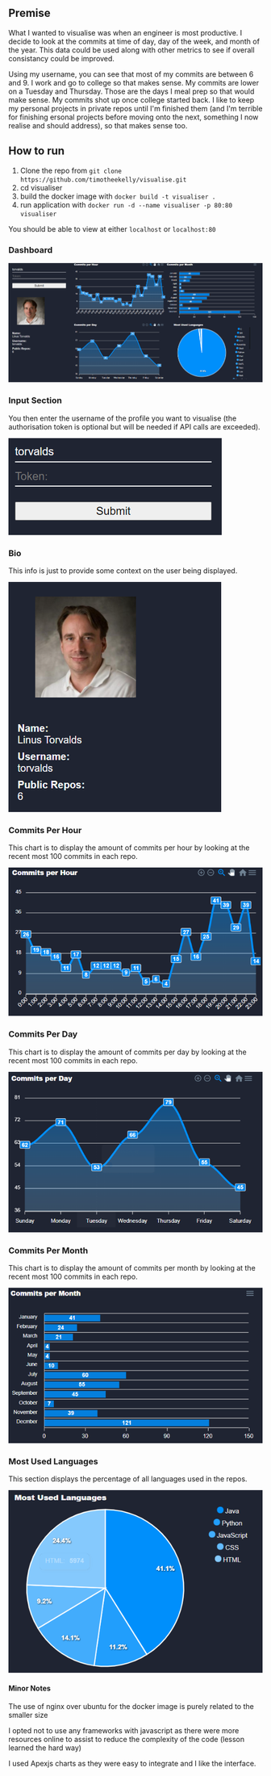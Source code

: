 ## Premise
What I wanted to visualise was when an engineer is most productive. I decide to look at the commits at time of day, day of the week, and month of the year.
This data could be used along with other metrics to see if overall consistancy could be improved.

Using my username, you can see that most of my commits are between 6 and 9. I work and go to college so that makes sense.
My commits are lower on a Tuesday and Thursday. Those are the days I meal prep so that would make sense.
My commits shot up once college started back. I like to keep my personal projects in private repos until I'm finished them (and I'm terrible for finishing ersonal projects before moving onto the next, something I now realise and should address), so that makes sense too.

## How to run 
1. Clone the repo from `git clone https://github.com/timotheekelly/visualise.git`
2. cd visualiser
3. build the docker image with `docker build -t visualiser .`
4. run application with `docker run -d --name visualiser -p 80:80 visualiser`

You should be able to view at either `localhost` or `localhost:80`
### Dashboard
![dashboard](images/dashboard.png)

### Input Section
You then enter the username of the profile you want to visualise 
(the authorisation token is optional but will be needed if API calls are exceeded).

![input](images/input-section.png)

### Bio
This info is just to provide some context on the user being displayed.

![bio](images/bio.png)

### Commits Per Hour
This chart is to display the amount of commits per hour by looking at the recent most 100 commits in each repo. 

![commits](images/commits-per-hour.png)

### Commits Per Day
This chart is to display the amount of commits per day by looking at the recent most 100 commits in each repo. 

![commits](images/commits-per-day.png)

### Commits Per Month
This chart is to display the amount of commits per month by looking at the recent most 100 commits in each repo. 

![commits](images/commits-per-month.png)

### Most Used Languages
This section displays the percentage of all languages used in the repos.

![languages](images/most-used-languages.png)

#### Minor Notes
The use of nginx over ubuntu for the docker image is purely related to the smaller size

I opted not to use any frameworks with javascript as there were more resources online to assist  to reduce the complexity of the code (lesson learned the hard way)

I used Apexjs charts as they were easy to integrate and I like the interface.

